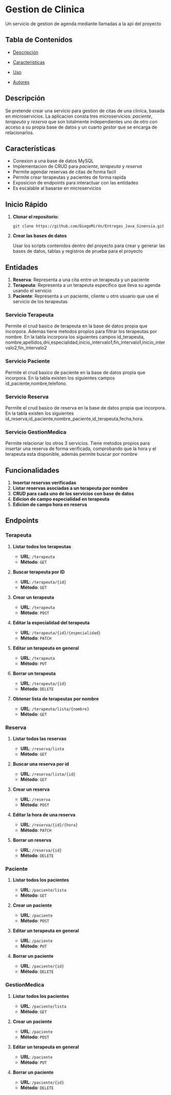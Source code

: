 # Gestion de Clinica

Un servicio de gestion de agenda mediante llamadas a la api del proyecto

## Tabla de Contenidos

- [Descripción](#descripción)
- [Características](#características)

- [Uso](#uso)
- [Autores](#autores)


## Descripción

Se pretende crear una servicio para gestion de citas de una clinica, basada en microservicios. La aplicacion consta tres microservicios:
_paciente_, _terapeuta_ y _reserva_ que son totalmente independientes uno de otro con acceso a su propia base de datos y un cuarto _gestor_ que se encarga de relacionarlos.


## Características

- Conexion a una base de datos MySQL
- Implementacion de CRUD para _paciente_, _terapeuta_ y _reserva_
- Permite agendar reservas de citas de forma facil
- Permite crear terapeutas y pacientes de forma rapida
- Exposicion de endpoints para interactuar con las entidades
- Es escalable al basarse en microservicios


## Inicio Rápido

1. **Clonar el repositorio:**
  
   ```git clone https://github.com/DiegoMirVn/Entregas_Java_Sinensia.git```
   
2. **Crear las bases de datos**

    Usar los scripts contenidos dentro del proyecto para crear y generar las bases de datos, tablas y registros de prueba para el proyecto
    

## Entidades

1. **Reserva**: Representa a una cita entre un terapeuta y un paciente
2. **Terapeuta**: Representa a un terapeuta especifico que lleva su agenda usando el servicio
3. **Paciente**: Representa a un paciente, cliente u otro usuario que use el servicio de los terapeutas


### Servicio Terapeuta

Permite el crud basico de terapeuta en la base de datos propia que incorpora. Ademas tiene metodos propios para filtrar los terapeutas por nombre.
En la tabla incorpora los siguientes campos id_terapeuta, nombre,apellidos,dni,especialidad,inicio_intervalo1,fin_intervalo1,inicio_intervalo2,fin_intervalo2

### Servicio Paciente

Permite el crud basico de paciente en la base de datos propia que incorpora. En la tabla existen los siguientes campos id_paciente,nombre,telefono.

### Servicio Reserva

Permite el crud basico de reserva en la base de datos propia que incorpora. En la tabla existen los siguientes id_reserva,id_paciente,nombre_paciente,id_terapeuta,fecha,hora.

### Servicio GestionMedica

Permite relacionar los otros 3 servicios. Tiene metodos propios para insertar una reserva de forma verificada, comprobando que la hora y el terapeuta esta disponible, además permite 
buscar por nombre

## Funcionalidades
1. **Insertar reservas verificadas**
2. **Listar reservas asociadas a un terapeuta por nombre**
3. **CRUD para cada uno de los servicios con base de datos**
4. **Edicion de campo especialidad en terapeuta**
5. **Edicion de campo hora en reserva**

## Endpoints 

### Terapeuta

1. **Listar todos los terapeutas**
   - **URL**: `/terapeuta`
   - **Método**: `GET`

2. **Buscar terapeuta por ID**
   - **URL**: `/terapeuta/{id}`
   - **Método**: `GET`

3. **Crear un terapeuta**
   - **URL**: `/terapeuta`
   - **Método**: `POST`

4. **Editar la especialidad del terapeuta**
   - **URL**: `/terapeuta/{id}/{especialidad}`
   - **Método**: `PATCH`

5. **Editar un terapeuta en general**
   - **URL**: `/terapeuta`
   - **Método**: `PUT`

6. **Borrar un terapeuta**
   - **URL**: `/terapeuta/{id}`
   - **Método**: `DELETE`

7. **Obtener lista de terapeutas por nombre**
   - **URL**: `/terapeuta/lista/{nombre}`
   - **Método**: `GET`

### Reserva

1. **Listar todas las reservas**
   - **URL**: `/reserva/lista`
   - **Método**: `GET`

2. **Buscar una reserva por id**
   - **URL**: `/reserva/lista/{id}`
   - **Método**: `GET`

3. **Crear un reserva**
   - **URL**: `/reserva`
   - **Método**: `POST`

4. **Editar la hora de una reserva**
   - **URL**: `/reserva/{id}/{hora}`
   - **Método**: `PATCH`

6. **Borrar un reserva**
   - **URL**: `/reserva/{id}`
   - **Método**: `DELETE`

### Paciente

1. **Listar todos los pacientes**
   - **URL**: `/paciente/lista`
   - **Método**: `GET`

2. **Crear un paciente**
   - **URL**: `/paciente`
   - **Método**: `POST`

3. **Editar un terapeuta en general**
   - **URL**: `/paciente`
   - **Método**: `PUT`

4. **Borrar un paciente**
   - **URL**: `/paciente/{id}`
   - **Método**: `DELETE`

### GestionMedica

1. **Listar todos los pacientes**
   - **URL**: `/paciente/lista`
   - **Método**: `GET`

2. **Crear un paciente**
   - **URL**: `/paciente`
   - **Método**: `POST`

3. **Editar un terapeuta en general**
   - **URL**: `/paciente`
   - **Método**: `PUT`

4. **Borrar un paciente**
   - **URL**: `/paciente/{id}`
   - **Método**: `DELETE`




 
  


